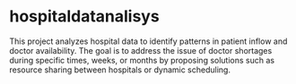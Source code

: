 # hospitaldatanalisys
This project analyzes hospital data to identify patterns in patient inflow and doctor availability. The goal is to address the issue of doctor shortages during specific times, weeks, or months by proposing solutions such as resource sharing between hospitals or dynamic scheduling.
